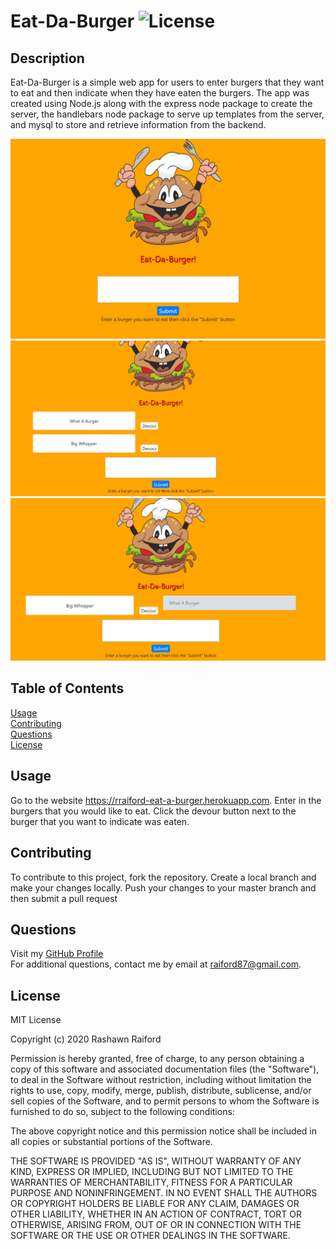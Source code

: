 # Eat-Da-Burger        ![License](https://img.shields.io/static/v1?label=license&message=MIT&color=brightgreen)

## Description  
Eat-Da-Burger is a simple web app for users to enter burgers that they want to eat and then indicate when they have eaten the burgers. The app was created using Node.js along with the express node package to create the server, the handlebars node package to serve up templates from the server, and mysql to store and retrieve information from the backend.

![Screenshot 1](/screenshot1.PNG)  
![Screenshot 2](/screenshot2.PNG)  
![Screenshot 3](/screenshot3.PNG)  

## Table of Contents  
[Usage](#Usage)  
[Contributing](#Contributing)  
[Questions](#Questions)  
[License](#License)  

## Usage  
Go to the website https://rraiford-eat-a-burger.herokuapp.com. Enter in the burgers that you would like to eat. Click the devour button next to the burger that you want to indicate was eaten.

## Contributing  
To contribute to this project, fork the repository. Create a local branch and make your changes locally. Push your changes to your master branch and then submit a pull request

## Questions 
Visit my [GitHub Profile](https://www.github.com/raiford2530)  
For additional questions, contact me by email at raiford87@gmail.com.  

## License  
MIT License

Copyright (c) 2020 Rashawn Raiford

Permission is hereby granted, free of charge, to any person obtaining a copy
of this software and associated documentation files (the "Software"), to deal
in the Software without restriction, including without limitation the rights
to use, copy, modify, merge, publish, distribute, sublicense, and/or sell
copies of the Software, and to permit persons to whom the Software is
furnished to do so, subject to the following conditions:

The above copyright notice and this permission notice shall be included in all
copies or substantial portions of the Software.

THE SOFTWARE IS PROVIDED "AS IS", WITHOUT WARRANTY OF ANY KIND, EXPRESS OR
IMPLIED, INCLUDING BUT NOT LIMITED TO THE WARRANTIES OF MERCHANTABILITY,
FITNESS FOR A PARTICULAR PURPOSE AND NONINFRINGEMENT. IN NO EVENT SHALL THE
AUTHORS OR COPYRIGHT HOLDERS BE LIABLE FOR ANY CLAIM, DAMAGES OR OTHER
LIABILITY, WHETHER IN AN ACTION OF CONTRACT, TORT OR OTHERWISE, ARISING FROM,
OUT OF OR IN CONNECTION WITH THE SOFTWARE OR THE USE OR OTHER DEALINGS IN THE
SOFTWARE.

